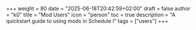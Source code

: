 +++
weight = 80
date = "2025-06-18T20:42:59+02:00"
draft = false
author = "k0"
title = "Mod Users"
icon = "person"
toc = true
description = "A quickstart guide to using mods in Schedule I"
tags = ["users"]
+++
